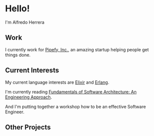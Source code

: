 # Hello!

I'm Alfredo Herrera

## Work
I currently work for [Pipefy, Inc.](www.pipefy.com), an amazing startup helping people get things done.

## Current Interests

My current language interests are [Elixir](www.elixir-lang.org) and [Erlang](erlang.org).

I'm currently reading [Fundamentals of Software Architecture: An Engineering Approach](https://www.amazon.com/Fundamentals-Software-Architecture-Comprehensive-Characteristics/dp/1492043451). 

And I'm putting together a workshop how to be an effective Software Engineer.

## Other Projects
